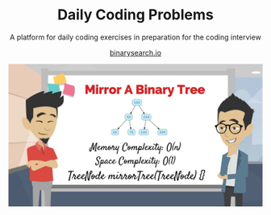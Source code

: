 <h1 align="center">Daily Coding Problems</h1>
<p align="center">
A platform for daily coding exercises in preparation for the coding interview 
</p>

<p align="center">
<a href="https://binarysearch.io/problems" target=_blank>binarysearch.io</a>
</p>

<p align="center">
<img src="https://github.com/Lawrence-Krukrubo/daily_coding_problems/blob/master/img/coding.jpeg?raw=true" alt="coding">
</p>

